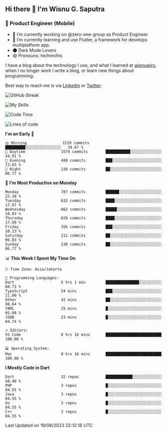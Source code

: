 ## Hi there 👋 I'm Wisnu G. Saputra

### :mobile_phone_off: Product Engineer (Mobile)

- 🔭 I’m currently working on @zero-one-group as Product Engineer.
- 🌱 I’m currently learning and use Flutter, a framework for develops multiplatform app.
- 🌑 Dark Mode Lovers
- 😄 Pronouns: he/him/his

I have a blog about the technology I use, and what I learned at [wisnuwiry](https://wisnuwiry.space/), when I no longer work I write a blog, or learn new things about programming.

Best way to reach me is via [Linkedin](https://www.linkedin.com/in/wisnu-saputra/) or [Twitter](https://twitter.com/wisnuwiry).

![GitHub Streak](https://streak-stats.demolab.com?user=wisnuwiry&theme=dark&hide_border=true)

![My Skills](https://skillicons.dev/icons?i=dart,flutter,kotlin,swift,go,js,css,neovim,git,linux&perline=5)

<!--START_SECTION:waka-->
![Code Time](http://img.shields.io/badge/Code%20Time-662%20hrs%2054%20mins-blue)

![Lines of code](https://img.shields.io/badge/From%20Hello%20World%20I%27ve%20Written-4.7%20million%20lines%20of%20code-blue)

**I'm an Early 🐤** 

```text
🌞 Morning                1219 commits        █████████░░░░░░░░░░░░░░░░   34.67 % 
🌆 Daytime                1579 commits        ███████████░░░░░░░░░░░░░░   44.91 % 
🌃 Evening                480 commits         ███░░░░░░░░░░░░░░░░░░░░░░   13.65 % 
🌙 Night                  238 commits         ██░░░░░░░░░░░░░░░░░░░░░░░   06.77 % 
```
📅 **I'm Most Productive on Monday** 

```text
Monday                   787 commits         ██████░░░░░░░░░░░░░░░░░░░   22.38 % 
Tuesday                  632 commits         ████░░░░░░░░░░░░░░░░░░░░░   17.97 % 
Wednesday                662 commits         █████░░░░░░░░░░░░░░░░░░░░   18.83 % 
Thursday                 629 commits         ████░░░░░░░░░░░░░░░░░░░░░   17.89 % 
Friday                   356 commits         ███░░░░░░░░░░░░░░░░░░░░░░   10.13 % 
Saturday                 212 commits         ██░░░░░░░░░░░░░░░░░░░░░░░   06.03 % 
Sunday                   238 commits         ██░░░░░░░░░░░░░░░░░░░░░░░   06.77 % 
```


📊 **This Week I Spent My Time On** 

```text
🕑︎ Time Zone: Asia/Jakarta

💬 Programming Languages: 
Dart                     5 hrs 1 min         ███████████████░░░░░░░░░░   60.73 % 
TypeScript               54 mins             ███░░░░░░░░░░░░░░░░░░░░░░   11.00 % 
Other                    42 mins             ██░░░░░░░░░░░░░░░░░░░░░░░   08.64 % 
YAML                     25 mins             █░░░░░░░░░░░░░░░░░░░░░░░░   05.08 % 
JSON                     23 mins             █░░░░░░░░░░░░░░░░░░░░░░░░   04.74 % 

🔥 Editors: 
VS Code                  8 hrs 16 mins       █████████████████████████   100.00 % 

💻 Operating System: 
Mac                      8 hrs 16 mins       █████████████████████████   100.00 % 
```

**I Mostly Code in Dart** 

```text
Dart                     32 repos            ████████████░░░░░░░░░░░░░   48.48 % 
PHP                      3 repos             █░░░░░░░░░░░░░░░░░░░░░░░░   04.55 % 
Java                     3 repos             █░░░░░░░░░░░░░░░░░░░░░░░░   04.55 % 
Go                       3 repos             █░░░░░░░░░░░░░░░░░░░░░░░░   04.55 % 
C++                      3 repos             █░░░░░░░░░░░░░░░░░░░░░░░░   04.55 % 
```




 Last Updated on 19/08/2023 22:12:18 UTC
<!--END_SECTION:waka-->
